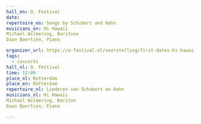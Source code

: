 ```yaml
---
hall_en: O. Festival
date:
repertoire_en: Songs by Schubert and Hahn
musicians_en: Hi Hawaii
Michael Wilmering, Baritone
Daan Boertien, Piano

organizer_url: https://o-festival.nl/voorstelling/first-dates-hi-hawaii-x-michael-wilmering/
tags:
  - concerts
hall_nl: O. Festival
time: 12:00
place_nl: Rotterdam
place_en: Rotterdam
repertoire_nl: Liederen van Schubert en Hahn
musicians_nl: Hi Hawaii
Michael Wilmering, Bariton
Daan Boertien, Piano

---
```


